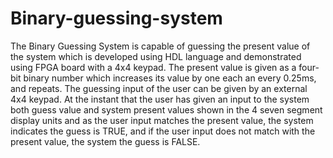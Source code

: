 # Binary-guessing-system

The Binary Guessing System is capable of guessing the present value of the system which is
developed using HDL language and demonstrated using FPGA board with a 4x4 keypad. The
present value is given as a four-bit binary number which increases its value by one each an every
0.25ms, and repeats. The guessing input of the user can be given by an external 4x4 keypad. At
the instant that the user has given an input to the system both guess value and system present values shown in the 4 seven segment display units and as the user input matches the present
value, the system indicates the guess is TRUE, and if the user input does not match with the present
value, the system the guess is FALSE.
